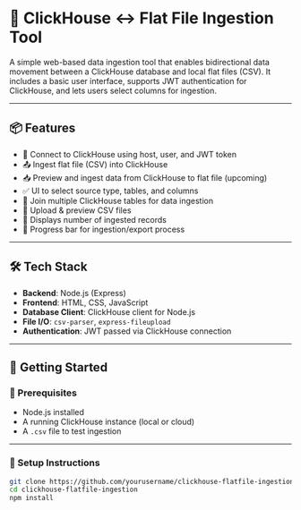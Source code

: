 # 🔁 ClickHouse ↔ Flat File Ingestion Tool

A simple web-based data ingestion tool that enables bidirectional data movement between a ClickHouse database and local flat files (CSV). It includes a basic user interface, supports JWT authentication for ClickHouse, and lets users select columns for ingestion.

---

## 📦 Features

- 🔐 Connect to ClickHouse using host, user, and JWT token
- 📤 Ingest flat file (CSV) into ClickHouse
- 📥 Preview and ingest data from ClickHouse to flat file (upcoming)
- ✅ UI to select source type, tables, and columns
- 🔗 Join multiple ClickHouse tables for data ingestion
- 📄 Upload & preview CSV files
- 🧮 Displays number of ingested records
- 🚀 Progress bar for ingestion/export process

---

## 🛠️ Tech Stack

- **Backend**: Node.js (Express)
- **Frontend**: HTML, CSS, JavaScript
- **Database Client**: ClickHouse client for Node.js
- **File I/O**: `csv-parser`, `express-fileupload`
- **Authentication**: JWT passed via ClickHouse connection

---

## 🚀 Getting Started

### 🔧 Prerequisites

- Node.js installed
- A running ClickHouse instance (local or cloud)
- A `.csv` file to test ingestion

---

### 🧩 Setup Instructions

```bash
git clone https://github.com/yourusername/clickhouse-flatfile-ingestion.git
cd clickhouse-flatfile-ingestion
npm install
